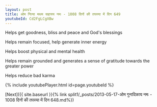 ```yaml
---
layout: post
title: ओम नित्या मथम सहायय नमः - 1008 दिनों की तपस्या में दिन 649
youtubeId: Cd2FgLCgXBw
---
```

 
 
Helps get goodness, bliss and peace and God's blessings
 
Helps remain focused, help generate inner energy 
 
Helps boost physical and mental health 
 
Helps remain grounded and generates a sense of gratitude towards the greater power 
 
Helps reduce bad karma
 
 
 
 


{% include youtubePlayer.html id=page.youtubeId %}
 
[Next]({{ site.baseurl }}{% link  split1/_posts/2013-05-17-ओम गुनादिकाय नमः - 1008 दिनों की तपस्या में दिन 648.md%})
 
